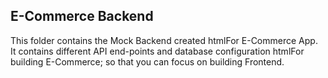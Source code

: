 ## E-Commerce Backend

This folder contains the Mock Backend created htmlFor E-Commerce App. It contains different API end-points and database configuration htmlFor building E-Commerce; so that you can focus on building Frontend.
